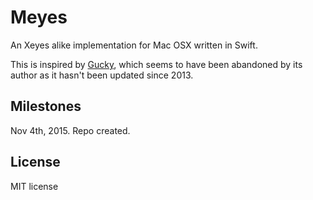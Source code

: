 # Meyes
An Xeyes alike implementation for Mac OSX written in Swift. 

This is inspired by [Gucky](https://github.com/tigion/Gucky), which seems to have been abandoned by its author as it hasn't been updated since 2013.

## Milestones
Nov 4th, 2015. Repo created.

## License
MIT license
